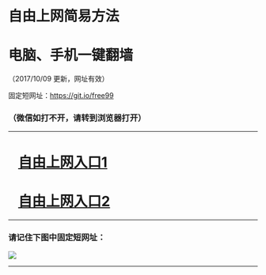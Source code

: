 ﻿# 自由上网简易方法

# 电脑、手机一键翻墙

（2017/10/09 更新，网址有效）

固定短网址：https://git.io/free99

### （微信如打不开，请转到浏览器打开）


***





# &nbsp;&nbsp; <a href="http://ft934030191.fwq-tz-1001.info/fwqtz01.html?t=100900116871 " target="_blank">自由上网入口1</a>
# &nbsp;&nbsp; <a href="http://ft1592830485.fwq-tz-1002.info/fwqtz02.html?t=100900112005 " target="_blank">自由上网入口2</a>
***

### 请记住下图中固定短网址：

<img src="https://s3-us-west-2.amazonaws.com/fwq-1001/yjfq-20170905okok.png" /> 


***

